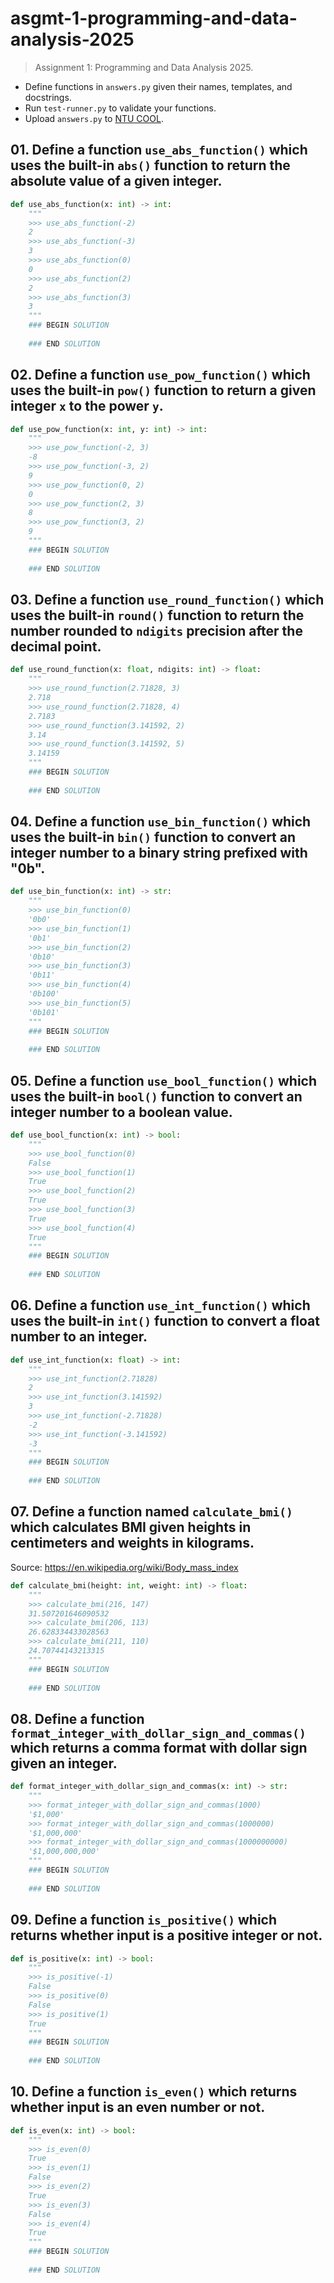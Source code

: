 # asgmt-1-programming-and-data-analysis-2025

> Assignment 1: Programming and Data Analysis 2025.

- Define functions in `answers.py` given their names, templates, and docstrings.
- Run `test-runner.py` to validate your functions.
- Upload `answers.py` to [NTU COOL](https://cool.ntu.edu.tw).

## 01. Define a function `use_abs_function()` which uses the built-in `abs()` function to return the absolute value of a given integer.

```python
def use_abs_function(x: int) -> int:
    """
    >>> use_abs_function(-2)
    2
    >>> use_abs_function(-3)
    3
    >>> use_abs_function(0)
    0
    >>> use_abs_function(2)
    2
    >>> use_abs_function(3)
    3
    """
    ### BEGIN SOLUTION
    
    ### END SOLUTION
```

## 02. Define a function `use_pow_function()` which uses the built-in `pow()` function to return a given integer `x` to the power `y`.

```python
def use_pow_function(x: int, y: int) -> int:
    """
    >>> use_pow_function(-2, 3)
    -8
    >>> use_pow_function(-3, 2)
    9
    >>> use_pow_function(0, 2)
    0
    >>> use_pow_function(2, 3)
    8
    >>> use_pow_function(3, 2)
    9
    """
    ### BEGIN SOLUTION
    
    ### END SOLUTION
```

## 03. Define a function `use_round_function()` which uses the built-in `round()` function to return the number rounded to `ndigits` precision after the decimal point.

```python
def use_round_function(x: float, ndigits: int) -> float:
    """
    >>> use_round_function(2.71828, 3)
    2.718
    >>> use_round_function(2.71828, 4)
    2.7183
    >>> use_round_function(3.141592, 2)
    3.14
    >>> use_round_function(3.141592, 5)
    3.14159
    """
    ### BEGIN SOLUTION
    
    ### END SOLUTION
```

## 04. Define a function `use_bin_function()` which uses the built-in `bin()` function to convert an integer number to a binary string prefixed with "0b".

```python
def use_bin_function(x: int) -> str:
    """
    >>> use_bin_function(0)
    '0b0'
    >>> use_bin_function(1)
    '0b1'
    >>> use_bin_function(2)
    '0b10'
    >>> use_bin_function(3)
    '0b11'
    >>> use_bin_function(4)
    '0b100'
    >>> use_bin_function(5)
    '0b101'
    """
    ### BEGIN SOLUTION
    
    ### END SOLUTION
```

## 05. Define a function `use_bool_function()` which uses the built-in `bool()` function to convert an integer number to a boolean value.

```python
def use_bool_function(x: int) -> bool:
    """
    >>> use_bool_function(0)
    False
    >>> use_bool_function(1)
    True
    >>> use_bool_function(2)
    True
    >>> use_bool_function(3)
    True
    >>> use_bool_function(4)
    True
    """
    ### BEGIN SOLUTION
    
    ### END SOLUTION
```

## 06. Define a function `use_int_function()` which uses the built-in `int()` function to convert a float number to an integer.

```python
def use_int_function(x: float) -> int:
    """
    >>> use_int_function(2.71828)
    2
    >>> use_int_function(3.141592)
    3
    >>> use_int_function(-2.71828)
    -2
    >>> use_int_function(-3.141592)
    -3
    """
    ### BEGIN SOLUTION
    
    ### END SOLUTION
```

## 07. Define a function named `calculate_bmi()` which calculates BMI given heights in centimeters and weights in kilograms.

Source: <https://en.wikipedia.org/wiki/Body_mass_index>

```python
def calculate_bmi(height: int, weight: int) -> float:
    """
    >>> calculate_bmi(216, 147)
    31.507201646090532
    >>> calculate_bmi(206, 113)
    26.628334433028563
    >>> calculate_bmi(211, 110)
    24.70744143213315
    """
    ### BEGIN SOLUTION
    
    ### END SOLUTION
```

## 08. Define a function `format_integer_with_dollar_sign_and_commas()` which returns a comma format with dollar sign given an integer.

```python
def format_integer_with_dollar_sign_and_commas(x: int) -> str:
    """
    >>> format_integer_with_dollar_sign_and_commas(1000)
    '$1,000'
    >>> format_integer_with_dollar_sign_and_commas(1000000)
    '$1,000,000'
    >>> format_integer_with_dollar_sign_and_commas(1000000000)
    '$1,000,000,000'
    """
    ### BEGIN SOLUTION
    
    ### END SOLUTION
```

## 09. Define a function `is_positive()` which returns whether input is a positive integer or not.

```python
def is_positive(x: int) -> bool:
    """
    >>> is_positive(-1)
    False
    >>> is_positive(0)
    False
    >>> is_positive(1)
    True
    """
    ### BEGIN SOLUTION
    
    ### END SOLUTION
```

## 10. Define a function `is_even()` which returns whether input is an even number or not.

```python
def is_even(x: int) -> bool:
    """
    >>> is_even(0)
    True
    >>> is_even(1)
    False
    >>> is_even(2)
    True
    >>> is_even(3)
    False
    >>> is_even(4)
    True
    """
    ### BEGIN SOLUTION
    
    ### END SOLUTION
```